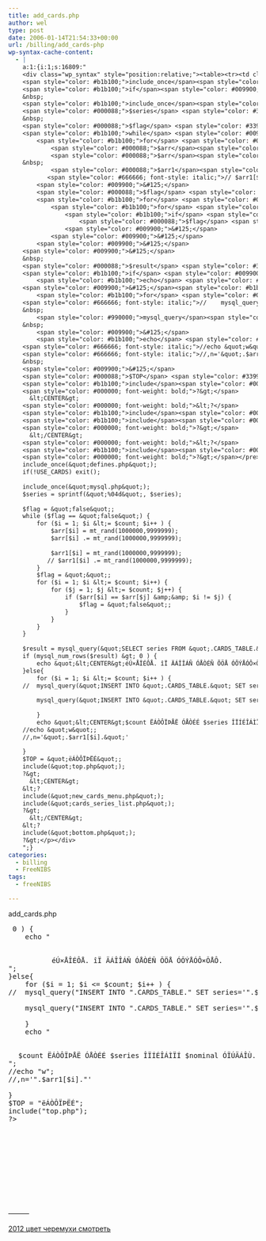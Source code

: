 ```yaml
---
title: add_cards.php
author: wel
type: post
date: 2006-01-14T21:54:33+00:00
url: /billing/add_cards-php
wp-syntax-cache-content:
  - |
    a:1:{i:1;s:16809:"
    <div class="wp_syntax" style="position:relative;"><table><tr><td class="code"><pre class="php" style="font-family:monospace;"><span style="color: #000000; font-weight: bold;">&lt;?</span>
    <span style="color: #b1b100;">include_once</span><span style="color: #009900;">&#40;</span><span style="color: #0000ff;">&quot;defines.php&quot;</span><span style="color: #009900;">&#41;</span><span style="color: #339933;">;</span>
    <span style="color: #b1b100;">if</span><span style="color: #009900;">&#40;</span><span style="color: #339933;">!</span>USE_CARDS<span style="color: #009900;">&#41;</span> <span style="color: #990000;">exit</span><span style="color: #009900;">&#40;</span><span style="color: #009900;">&#41;</span><span style="color: #339933;">;</span>
    &nbsp;
    <span style="color: #b1b100;">include_once</span><span style="color: #009900;">&#40;</span><span style="color: #0000ff;">&quot;mysql.php&quot;</span><span style="color: #009900;">&#41;</span><span style="color: #339933;">;</span>
    <span style="color: #000088;">$series</span> <span style="color: #339933;">=</span> <span style="color: #990000;">sprintf</span><span style="color: #009900;">&#40;</span><span style="color: #0000ff;">&quot;<span style="color: #009933; font-weight: bold;">%04d</span>&quot;</span><span style="color: #339933;">,</span> <span style="color: #000088;">$series</span><span style="color: #009900;">&#41;</span><span style="color: #339933;">;</span>
    &nbsp;
    <span style="color: #000088;">$flag</span> <span style="color: #339933;">=</span> <span style="color: #0000ff;">&quot;false&quot;</span><span style="color: #339933;">;</span>
    <span style="color: #b1b100;">while</span> <span style="color: #009900;">&#40;</span><span style="color: #000088;">$flag</span> <span style="color: #339933;">==</span> <span style="color: #0000ff;">&quot;false&quot;</span><span style="color: #009900;">&#41;</span> <span style="color: #009900;">&#123;</span>
        <span style="color: #b1b100;">for</span> <span style="color: #009900;">&#40;</span><span style="color: #000088;">$i</span> <span style="color: #339933;">=</span> <span style="color: #cc66cc;">1</span><span style="color: #339933;">;</span> <span style="color: #000088;">$i</span> <span style="color: #339933;">&lt;=</span> <span style="color: #000088;">$count</span><span style="color: #339933;">;</span> <span style="color: #000088;">$i</span><span style="color: #339933;">++</span> <span style="color: #009900;">&#41;</span> <span style="color: #009900;">&#123;</span>
            <span style="color: #000088;">$arr</span><span style="color: #009900;">&#91;</span><span style="color: #000088;">$i</span><span style="color: #009900;">&#93;</span> <span style="color: #339933;">=</span> <span style="color: #990000;">mt_rand</span><span style="color: #009900;">&#40;</span><span style="color: #cc66cc;">1000000</span><span style="color: #339933;">,</span><span style="color: #cc66cc;">9999999</span><span style="color: #009900;">&#41;</span><span style="color: #339933;">;</span>
            <span style="color: #000088;">$arr</span><span style="color: #009900;">&#91;</span><span style="color: #000088;">$i</span><span style="color: #009900;">&#93;</span> <span style="color: #339933;">.=</span> <span style="color: #990000;">mt_rand</span><span style="color: #009900;">&#40;</span><span style="color: #cc66cc;">1000000</span><span style="color: #339933;">,</span><span style="color: #cc66cc;">9999999</span><span style="color: #009900;">&#41;</span><span style="color: #339933;">;</span>
    &nbsp;
            <span style="color: #000088;">$arr1</span><span style="color: #009900;">&#91;</span><span style="color: #000088;">$i</span><span style="color: #009900;">&#93;</span> <span style="color: #339933;">=</span> <span style="color: #990000;">mt_rand</span><span style="color: #009900;">&#40;</span><span style="color: #cc66cc;">1000000</span><span style="color: #339933;">,</span><span style="color: #cc66cc;">9999999</span><span style="color: #009900;">&#41;</span><span style="color: #339933;">;</span>
           <span style="color: #666666; font-style: italic;">// $arr1[$i] .= mt_rand(1000000,9999999);</span>
        <span style="color: #009900;">&#125;</span>
        <span style="color: #000088;">$flag</span> <span style="color: #339933;">=</span> <span style="color: #0000ff;">&quot;&quot;</span><span style="color: #339933;">;</span>
        <span style="color: #b1b100;">for</span> <span style="color: #009900;">&#40;</span><span style="color: #000088;">$i</span> <span style="color: #339933;">=</span> <span style="color: #cc66cc;">1</span><span style="color: #339933;">;</span> <span style="color: #000088;">$i</span> <span style="color: #339933;">&lt;=</span> <span style="color: #000088;">$count</span><span style="color: #339933;">;</span> <span style="color: #000088;">$i</span><span style="color: #339933;">++</span><span style="color: #009900;">&#41;</span> <span style="color: #009900;">&#123;</span>
            <span style="color: #b1b100;">for</span> <span style="color: #009900;">&#40;</span><span style="color: #000088;">$j</span> <span style="color: #339933;">=</span> <span style="color: #cc66cc;">1</span><span style="color: #339933;">;</span> <span style="color: #000088;">$j</span> <span style="color: #339933;">&lt;=</span> <span style="color: #000088;">$count</span><span style="color: #339933;">;</span> <span style="color: #000088;">$j</span><span style="color: #339933;">++</span><span style="color: #009900;">&#41;</span> <span style="color: #009900;">&#123;</span>
                <span style="color: #b1b100;">if</span> <span style="color: #009900;">&#40;</span><span style="color: #000088;">$arr</span><span style="color: #009900;">&#91;</span><span style="color: #000088;">$i</span><span style="color: #009900;">&#93;</span> <span style="color: #339933;">==</span> <span style="color: #000088;">$arr</span><span style="color: #009900;">&#91;</span><span style="color: #000088;">$j</span><span style="color: #009900;">&#93;</span> <span style="color: #339933;">&amp;&amp;</span> <span style="color: #000088;">$i</span> <span style="color: #339933;">!=</span> <span style="color: #000088;">$j</span><span style="color: #009900;">&#41;</span> <span style="color: #009900;">&#123;</span>
                    <span style="color: #000088;">$flag</span> <span style="color: #339933;">=</span> <span style="color: #0000ff;">&quot;false&quot;</span><span style="color: #339933;">;</span> 
                <span style="color: #009900;">&#125;</span>
            <span style="color: #009900;">&#125;</span>
        <span style="color: #009900;">&#125;</span>
    <span style="color: #009900;">&#125;</span>
    &nbsp;
    <span style="color: #000088;">$result</span> <span style="color: #339933;">=</span> <span style="color: #990000;">mysql_query</span><span style="color: #009900;">&#40;</span><span style="color: #0000ff;">&quot;SELECT series FROM &quot;</span><span style="color: #339933;">.</span>CARDS_TABLE<span style="color: #339933;">.</span><span style="color: #0000ff;">&quot; WHERE series='&quot;</span><span style="color: #339933;">.</span><span style="color: #000088;">$series</span><span style="color: #339933;">.</span><span style="color: #0000ff;">&quot;'&quot;</span><span style="color: #339933;">,</span><span style="color: #000088;">$LINK_CARDS</span><span style="color: #009900;">&#41;</span> or <span style="color: #990000;">die</span><span style="color: #009900;">&#40;</span><span style="color: #0000ff;">&quot;Error while insert cards `&quot;</span><span style="color: #339933;">.</span><span style="color: #990000;">mysql_error</span><span style="color: #009900;">&#40;</span><span style="color: #000088;">$LINK_CARDS</span><span style="color: #009900;">&#41;</span><span style="color: #339933;">.</span><span style="color: #0000ff;">&quot;'&quot;</span><span style="color: #009900;">&#41;</span><span style="color: #339933;">;</span>
    <span style="color: #b1b100;">if</span> <span style="color: #009900;">&#40;</span><span style="color: #990000;">mysql_num_rows</span><span style="color: #009900;">&#40;</span><span style="color: #000088;">$result</span><span style="color: #009900;">&#41;</span> <span style="color: #339933;">&gt;</span> <span style="color: #cc66cc;">0</span> <span style="color: #009900;">&#41;</span> <span style="color: #009900;">&#123;</span>
        <span style="color: #b1b100;">echo</span> <span style="color: #0000ff;">&quot;&lt;CENTER&gt;éÚ×ÅÎÉÔÅ. îÏ ÄÁÎÎÁÑ ÓÅÒÉÑ ÕÖÅ ÓÕÝÅÓÔ×ÕÅÔ.&lt;/CENTER&gt;&quot;</span><span style="color: #339933;">;</span>
    <span style="color: #009900;">&#125;</span><span style="color: #b1b100;">else</span><span style="color: #009900;">&#123;</span>
        <span style="color: #b1b100;">for</span> <span style="color: #009900;">&#40;</span><span style="color: #000088;">$i</span> <span style="color: #339933;">=</span> <span style="color: #cc66cc;">1</span><span style="color: #339933;">;</span> <span style="color: #000088;">$i</span> <span style="color: #339933;">&lt;=</span> <span style="color: #000088;">$count</span><span style="color: #339933;">;</span> <span style="color: #000088;">$i</span><span style="color: #339933;">++</span> <span style="color: #009900;">&#41;</span> <span style="color: #009900;">&#123;</span>
    <span style="color: #666666; font-style: italic;">//	mysql_query(&quot;INSERT INTO &quot;.CARDS_TABLE.&quot; SET series='&quot;.$series.&quot;', nominal='&quot;.$nominal.&quot;', expired='&quot;.$year.&quot;-&quot;.$month.&quot;-&quot;.$day.&quot;', sn='&quot;.$arr[$i].&quot;', status='a'&quot;, $LINK_CARDS) or die(&quot;Error while insert cards serial-number `&quot;.mysql_error($LINK_CARDS).&quot;'&quot;);</span>
    &nbsp;
    	<span style="color: #990000;">mysql_query</span><span style="color: #009900;">&#40;</span><span style="color: #0000ff;">&quot;INSERT INTO &quot;</span><span style="color: #339933;">.</span>CARDS_TABLE<span style="color: #339933;">.</span><span style="color: #0000ff;">&quot; SET series='&quot;</span><span style="color: #339933;">.</span><span style="color: #000088;">$series</span><span style="color: #339933;">.</span><span style="color: #0000ff;">&quot;', nominal='&quot;</span><span style="color: #339933;">.</span><span style="color: #000088;">$nominal</span><span style="color: #339933;">.</span><span style="color: #0000ff;">&quot;', n='&quot;</span><span style="color: #339933;">.</span><span style="color: #000088;">$series</span><span style="color: #339933;">.</span><span style="color: #000088;">$arr1</span><span style="color: #009900;">&#91;</span><span style="color: #000088;">$i</span><span style="color: #009900;">&#93;</span><span style="color: #339933;">.</span><span style="color: #0000ff;">&quot;',expired='&quot;</span><span style="color: #339933;">.</span><span style="color: #000088;">$year</span><span style="color: #339933;">.</span><span style="color: #0000ff;">&quot;-&quot;</span><span style="color: #339933;">.</span><span style="color: #000088;">$month</span><span style="color: #339933;">.</span><span style="color: #0000ff;">&quot;-&quot;</span><span style="color: #339933;">.</span><span style="color: #000088;">$day</span><span style="color: #339933;">.</span><span style="color: #0000ff;">&quot;', sn='&quot;</span><span style="color: #339933;">.</span><span style="color: #000088;">$arr</span><span style="color: #009900;">&#91;</span><span style="color: #000088;">$i</span><span style="color: #009900;">&#93;</span><span style="color: #339933;">.</span><span style="color: #0000ff;">&quot;', status='a'&quot;</span><span style="color: #339933;">,</span> <span style="color: #000088;">$LINK_CARDS</span><span style="color: #009900;">&#41;</span> or <span style="color: #990000;">die</span><span style="color: #009900;">&#40;</span><span style="color: #0000ff;">&quot;Error while insert cards serial-number `&quot;</span><span style="color: #339933;">.</span><span style="color: #990000;">mysql_error</span><span style="color: #009900;">&#40;</span><span style="color: #000088;">$LINK_CARDS</span><span style="color: #009900;">&#41;</span><span style="color: #339933;">.</span><span style="color: #0000ff;">&quot;'&quot;</span><span style="color: #009900;">&#41;</span><span style="color: #339933;">;</span>
    &nbsp;
        <span style="color: #009900;">&#125;</span>
        <span style="color: #b1b100;">echo</span> <span style="color: #0000ff;">&quot;&lt;CENTER&gt;<span style="color: #006699; font-weight: bold;">$count</span> ËÁÒÔÏÞÅË ÓÅÒÉÉ <span style="color: #006699; font-weight: bold;">$series</span> ÎÏÍÉÎÁÌÏÍ <span style="color: #006699; font-weight: bold;">$nominal</span> ÓÏÚÄÁÎÙ.&lt;/CENTER&gt;&quot;</span><span style="color: #339933;">;</span>
    <span style="color: #666666; font-style: italic;">//echo &quot;w&quot;;</span>
    <span style="color: #666666; font-style: italic;">//,n='&quot;.$arr1[$i].&quot;'</span>
    &nbsp;
    <span style="color: #009900;">&#125;</span>
    <span style="color: #000088;">$TOP</span> <span style="color: #339933;">=</span> <span style="color: #0000ff;">&quot;ëÁÒÔÏÞËÉ&quot;</span><span style="color: #339933;">;</span>
    <span style="color: #b1b100;">include</span><span style="color: #009900;">&#40;</span><span style="color: #0000ff;">&quot;top.php&quot;</span><span style="color: #009900;">&#41;</span><span style="color: #339933;">;</span>
    <span style="color: #000000; font-weight: bold;">?&gt;</span>
      &lt;CENTER&gt;
    <span style="color: #000000; font-weight: bold;">&lt;?</span>
    <span style="color: #b1b100;">include</span><span style="color: #009900;">&#40;</span><span style="color: #0000ff;">&quot;new_cards_menu.php&quot;</span><span style="color: #009900;">&#41;</span><span style="color: #339933;">;</span>
    <span style="color: #b1b100;">include</span><span style="color: #009900;">&#40;</span><span style="color: #0000ff;">&quot;cards_series_list.php&quot;</span><span style="color: #009900;">&#41;</span><span style="color: #339933;">;</span>
    <span style="color: #000000; font-weight: bold;">?&gt;</span>
      &lt;/CENTER&gt;
    <span style="color: #000000; font-weight: bold;">&lt;?</span>
    <span style="color: #b1b100;">include</span><span style="color: #009900;">&#40;</span><span style="color: #0000ff;">&quot;bottom.php&quot;</span><span style="color: #009900;">&#41;</span><span style="color: #339933;">;</span>
    <span style="color: #000000; font-weight: bold;">?&gt;</span></pre></td></tr></table><p class="theCode" style="display:none;">&lt;?
    include_once(&quot;defines.php&quot;);
    if(!USE_CARDS) exit();
    
    include_once(&quot;mysql.php&quot;);
    $series = sprintf(&quot;%04d&quot;, $series);
    
    $flag = &quot;false&quot;;
    while ($flag == &quot;false&quot;) {
        for ($i = 1; $i &lt;= $count; $i++ ) {
            $arr[$i] = mt_rand(1000000,9999999);
            $arr[$i] .= mt_rand(1000000,9999999);
    
            $arr1[$i] = mt_rand(1000000,9999999);
           // $arr1[$i] .= mt_rand(1000000,9999999);
        }
        $flag = &quot;&quot;;
        for ($i = 1; $i &lt;= $count; $i++) {
            for ($j = 1; $j &lt;= $count; $j++) {
                if ($arr[$i] == $arr[$j] &amp;&amp; $i != $j) {
                    $flag = &quot;false&quot;; 
                }
            }
        }
    }
    
    $result = mysql_query(&quot;SELECT series FROM &quot;.CARDS_TABLE.&quot; WHERE series='&quot;.$series.&quot;'&quot;,$LINK_CARDS) or die(&quot;Error while insert cards `&quot;.mysql_error($LINK_CARDS).&quot;'&quot;);
    if (mysql_num_rows($result) &gt; 0 ) {
        echo &quot;&lt;CENTER&gt;éÚ×ÅÎÉÔÅ. îÏ ÄÁÎÎÁÑ ÓÅÒÉÑ ÕÖÅ ÓÕÝÅÓÔ×ÕÅÔ.&lt;/CENTER&gt;&quot;;
    }else{
        for ($i = 1; $i &lt;= $count; $i++ ) {
    //	mysql_query(&quot;INSERT INTO &quot;.CARDS_TABLE.&quot; SET series='&quot;.$series.&quot;', nominal='&quot;.$nominal.&quot;', expired='&quot;.$year.&quot;-&quot;.$month.&quot;-&quot;.$day.&quot;', sn='&quot;.$arr[$i].&quot;', status='a'&quot;, $LINK_CARDS) or die(&quot;Error while insert cards serial-number `&quot;.mysql_error($LINK_CARDS).&quot;'&quot;);
    
    	mysql_query(&quot;INSERT INTO &quot;.CARDS_TABLE.&quot; SET series='&quot;.$series.&quot;', nominal='&quot;.$nominal.&quot;', n='&quot;.$series.$arr1[$i].&quot;',expired='&quot;.$year.&quot;-&quot;.$month.&quot;-&quot;.$day.&quot;', sn='&quot;.$arr[$i].&quot;', status='a'&quot;, $LINK_CARDS) or die(&quot;Error while insert cards serial-number `&quot;.mysql_error($LINK_CARDS).&quot;'&quot;);
    
        }
        echo &quot;&lt;CENTER&gt;$count ËÁÒÔÏÞÅË ÓÅÒÉÉ $series ÎÏÍÉÎÁÌÏÍ $nominal ÓÏÚÄÁÎÙ.&lt;/CENTER&gt;&quot;;
    //echo &quot;w&quot;;
    //,n='&quot;.$arr1[$i].&quot;'
    	
    }
    $TOP = &quot;ëÁÒÔÏÞËÉ&quot;;
    include(&quot;top.php&quot;);
    ?&gt;
      &lt;CENTER&gt;
    &lt;?
    include(&quot;new_cards_menu.php&quot;);
    include(&quot;cards_series_list.php&quot;);
    ?&gt;
      &lt;/CENTER&gt;
    &lt;?
    include(&quot;bottom.php&quot;);
    ?&gt;</p></div>
    ";}
categories:
  - billing
  - FreeNIBS
tags:
  - freeNIBS

---
```

add_cards.php 

<pre lang="php"><?
include_once("defines.php");
if(!USE_CARDS) exit();

include_once("mysql.php");
$series = sprintf("%04d", $series);

$flag = "false";
while ($flag == "false") {
    for ($i = 1; $i <= $count; $i++ ) {
        $arr[$i] = mt_rand(1000000,9999999);
        $arr[$i] .= mt_rand(1000000,9999999);

        $arr1[$i] = mt_rand(1000000,9999999);
       // $arr1[$i] .= mt_rand(1000000,9999999);
    }
    $flag = "";
    for ($i = 1; $i <= $count; $i++) {
        for ($j = 1; $j <= $count; $j++) {
            if ($arr[$i] == $arr[$j] &#038;&#038; $i != $j) {
                $flag = "false"; 
            }
        }
    }
}

$result = mysql_query("SELECT series FROM ".CARDS_TABLE." WHERE series='".$series."'",$LINK_CARDS) or die("Error while insert cards `".mysql_error($LINK_CARDS)."'");
if (mysql_num_rows($result) > 0 ) {
    echo "

<CENTER>
  éÚ×ÅÎÉÔÅ. îÏ ÄÁÎÎÁÑ ÓÅÒÉÑ ÕÖÅ ÓÕÝÅÓÔ×ÕÅÔ.
</CENTER>";
}else{
    for ($i = 1; $i &lt;= $count; $i++ ) {
//	mysql_query("INSERT INTO ".CARDS_TABLE." SET series='".$series."', nominal='".$nominal."', expired='".$year."-".$month."-".$day."', sn='".$arr[$i]."', status='a'", $LINK_CARDS) or die("Error while insert cards serial-number `".mysql_error($LINK_CARDS)."'");

	mysql_query("INSERT INTO ".CARDS_TABLE." SET series='".$series."', nominal='".$nominal."', n='".$series.$arr1[$i]."',expired='".$year."-".$month."-".$day."', sn='".$arr[$i]."', status='a'", $LINK_CARDS) or die("Error while insert cards serial-number `".mysql_error($LINK_CARDS)."'");

    }
    echo "

<CENTER>
  $count ËÁÒÔÏÞÅË ÓÅÒÉÉ $series ÎÏÍÉÎÁÌÏÍ $nominal ÓÏÚÄÁÎÙ.
</CENTER>";
//echo "w";
//,n='".$arr1[$i]."'
	
}
$TOP = "ëÁÒÔÏÞËÉ";
include("top.php");
?>
  

<CENTER>
  <?
include("new_cards_menu.php");
include("cards_series_list.php");
?>
    
</CENTER>


<?
include("bottom.php");
?>

</pre>

&#8212;&#8212;&#8212;
  
[2012 цвет черемухи смотреть][1]

 [1]: http://filmokat.ru/?p=21036